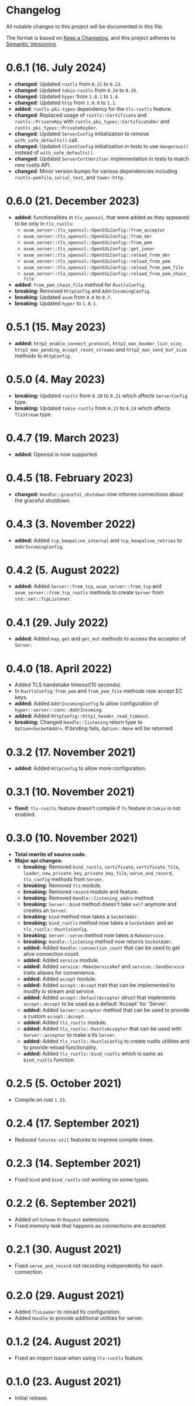 # Changelog

All notable changes to this project will be documented in this file.

The format is based on [Keep a Changelog], and this project adheres to
[Semantic Versioning].

# 0.6.1 (16. July 2024)

- **changed**: Updated `rustls` from `0.21` to `0.23`.
- **changed**: Updated `tokio-rustls` from `0.24` to `0.26`.
- **changed**: Updated `hyper` from `1.0.1` to `1.4`.
- **changed**: Updated `http` from `1.0.0` to `1.1`.
- **added**: `rustls-pki-types` dependency for the `tls-rustls` feature.
- **changed**: Replaced usage of `rustls::Certificate` and `rustls::PrivateKey` with `rustls_pki_types::CertificateDer` and `rustls_pki_types::PrivateKeyDer`.
- **changed**: Updated `ServerConfig` initialization to remove `with_safe_defaults()` call.
- **changed**: Updated `ClientConfig` initialization in tests to use `dangerous()` instead of `with_safe_defaults()`.
- **changed**: Updated `ServerCertVerifier` implementation in tests to match new rustls API.
- **changed**: Minor version bumps for various dependencies including `rustls-pemfile`, `serial_test`, and `tower-http`.

# 0.6.0 (21. December 2023)

- **added**: functionalities in `tls_openssl`, that were added as they appeared to be only in `tls_rustls`:
  - `axum_server::tls_openssl::OpenSSLConfig::from_acceptor`
  - `axum_server::tls_openssl::OpenSSLConfig::from_der`
  - `axum_server::tls_openssl::OpenSSLConfig::from_pem`
  - `axum_server::tls_openssl::OpenSSLConfig::get_inner`
  - `axum_server::tls_openssl::OpenSSLConfig::reload_from_der`
  - `axum_server::tls_openssl::OpenSSLConfig::reload_from_pem`
  - `axum_server::tls_openssl::OpenSSLConfig::reload_from_pem_file`
  - `axum_server::tls_openssl::OpenSSLConfig::reload_from_pem_chain_file`
- **added**: `from_pem_chain_file` method for `RustlsConfig`.
- **breaking**: Removed `HttpConfig` and `AddrIncomingConfig`.
- **breaking**: Updated `axum` from `0.6` to `0.7`.
- **breaking**: Updated `hyper` to `1.0.1`.

# 0.5.1 (15. May 2023)

- **added:** `http2_enable_connect_protocol`, `http2_max_header_list_size`,
  `http2_max_pending_accept_reset_streams` and `http2_max_send_buf_size`
  methods to `HttpConfig`.

# 0.5.0 (4. May 2023)

- **breaking:** Updated `rustls` from `0.20` to `0.21` which affects
  `ServerConfig` type.
- **breaking:** Updated `tokio-rustls` from `0.23` to `0.24` which affects
  `TlsStream` type.

# 0.4.7 (19. March 2023)

- **added:** Openssl is now supported.

# 0.4.5 (18. February 2023)

- **changed:** `Handle::graceful_shutdown` now informs connections about the
  graceful shutdown.

# 0.4.3 (3. November 2022)

- **added:** Added `tcp_keepalive_interval` and `tcp_keepalive_retries` to
  `AddrIncomingConfig`.

# 0.4.2 (5. August 2022)

- **added:** Added `Server::from_tcp`, `axum_server::from_tcp` and
  `axum_server::from_tcp_rustls` methods to create `Server` from
  `std::net::TcpListener`.

# 0.4.1 (29. July 2022)

- **added:** Added `map`, `get` and `get_mut` methods to access the acceptor
  of `Server`.

# 0.4.0 (18. April 2022)

- Added TLS handshake timeout(10 seconds).
- In `RustlsConfig`: `from_pem` and `from_pem_file` methods now accept EC
  keys.
- **added:** Added `AddrIncomingConfig` to allow configuration of
  `hyper::server::conn::AddrIncoming`.
- **added:** Added `HttpConfig::http1_header_read_timeout`.
- **breaking:** Changed `Handle::listening` return type to
  `Option<SocketAddr>`. If binding fails, `Option::None` will be returned.

# 0.3.2 (17. November 2021)

- **added:** Added `HttpConfig` to allow more configuration.

# 0.3.1 (10. November 2021)

- **fixed:** `tls-rustls` feature doesn't compile if `fs` feature in `tokio`
  is not enabled.

# 0.3.0 (10. November 2021)

- **Total rewrite of source code.**
- **Major api changes:**
  - **breaking:** Removed `bind_rustls`, `certificate`, `certificate_file`,
    `loader`, `new`, `private_key`, `private_key_file`, `serve_and_record`,
    `tls_config` methods from `Server`.
  - **breaking:** Removed `tls` module.
  - **breaking:** Removed `record` module and feature.
  - **breaking:** Removed `Handle::listening_addrs` method.
  - **breaking:** `Server::bind` method doesn't take `self` anymore and
    creates an `Server`.
  - **breaking:** `bind` method now takes a `SocketAddr`.
  - **breaking:** `bind_rustls` method now takes a `SocketAddr` and an
    `tls_rustls::RustlsConfig`.
  - **breaking:** `Server::serve` method now takes a `MakeService`.
  - **breaking:** `Handle::listening` method now returns `SocketAddr`.
  - **added:** Added `Handle::connection_count` that can be used to get alive
    connection count.
  - **added:** Added `service` module.
  - **added:** Added `service::MakeServiceRef` and `service::SendService`
    traits aliases for convenience.
  - **added:** Added `accept` module.
  - **added:** Added `accept::Accept` trait that can be implemented to modify
    io stream and service.
  - **added:** Added `accept::DefaultAcceptor` struct that implements
    `accept::Accept` to be used as a default 'Accept' for 'Server'.
  - **added:** Added `Server::acceptor` method that can be used to provide a
    custom `accept::Accept`.
  - **added:** Added `tls_rustls` module.
  - **added:** Added `tls_rustls::RustlsAcceptor` that can be used with
    `Server::acceptor` to make a tls `Server`.
  - **added:** Added `tls_rustls::RustlsConfig` to create rustls utilities and
    to provide reload functionality.
  - **added:** Added `tls_rustls::bind_rustls` which is same as `bind_rustls`
    function.

# 0.2.5 (5. October 2021)

- Compile on rust `1.51`.

# 0.2.4 (17. September 2021)

- Reduced `futures-util` features to improve compile times.

# 0.2.3 (14. September 2021)

- Fixed `bind` and `bind_rustls` not working on some types.

# 0.2.2 (6. September 2021)

- Added uri `Scheme` in `Request` extensions.
- Fixed memory leak that happens as connections are accepted.

# 0.2.1 (30. August 2021)

- Fixed `serve_and_record` not recording independently for each connection.

# 0.2.0 (29. August 2021)

- Added `TlsLoader` to reload tls configuration.
- Added `Handle` to provide additional utilities for server.

# 0.1.2 (24. August 2021)

- Fixed an import issue when using `tls-rustls` feature.

# 0.1.0 (23. August 2021)

- Initial release.

[Keep a Changelog]: https://keepachangelog.com/en/1.0.0/
[Semantic Versioning]: https://semver.org/spec/v2.0.0.html
